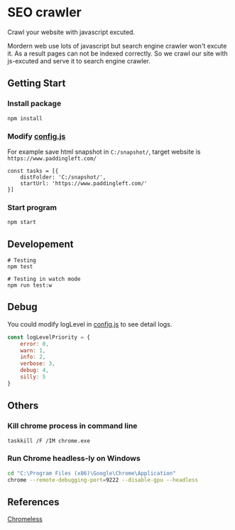 # SEO crawler

Crawl your website with javascript excuted.

Mordern web use lots of javascript but search engine crawler won't excute it. As a result pages can not be indexed correctly. So we  crawl our site with js-excuted and serve it to search engine crawler.

## Getting Start

### Install package
```
npm install
```

### Modify [config.js](./config.js)
For example save html snapshot in `C:/snapshot/`, target website is `https://www.paddingleft.com/` 
```
const tasks = [{
    distFolder: 'C:/snapshot/',
    startUrl: 'https://www.paddingleft.com/'
}]
```

### Start program
```
npm start
```

## Developement

```
# Testing
npm test

# Testing in watch mode
npm run test:w
```

## Debug

You could modify logLevel in [config.js](./config.js) to see detail logs.

```javascript
const logLevelPriority = {
    error: 0,
    warn: 1,
    info: 2,
    verbose: 3,
    debug: 4,
    silly: 5
}
```

## Others

### Kill chrome process in command line
`taskkill /F /IM chrome.exe`

### Run Chrome headless-ly on Windows
```bash
cd "C:\Program Files (x86)\Google\Chrome\Application"
chrome --remote-debugging-port=9222 --disable-gpu --headless
```

## References

[Chromeless](https://github.com/graphcool/chromeless)
